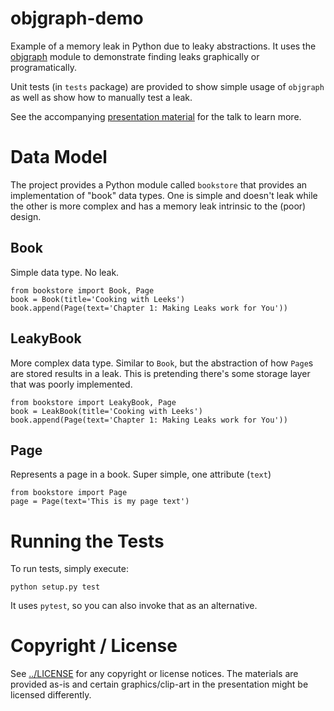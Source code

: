 # objgraph-demo

Example of a memory leak in Python due to leaky abstractions. It uses 
the [objgraph](https://objgraph.readthedocs.io) module to demonstrate 
finding leaks graphically or programatically.

Unit tests (in `tests` package) are provided to show simple usage of 
`objgraph` as well as show how to manually test a leak.

See the accompanying [presentation material](./presentation) for the 
talk to learn more. 

# Data Model

The project provides a Python module called `bookstore` that provides
an implementation of "book" data types. One is simple and doesn't leak 
while the other is more complex and has a memory leak intrinsic to the
(poor) design.

## Book

Simple data type. No leak. 

```
from bookstore import Book, Page
book = Book(title='Cooking with Leeks')
book.append(Page(text='Chapter 1: Making Leaks work for You'))
```

## LeakyBook

More complex data type. Similar to `Book`, but the abstraction of how
`Page`s are stored results in a leak. This is pretending there's some
storage layer that was poorly implemented.

```
from bookstore import LeakyBook, Page
book = LeakBook(title='Cooking with Leeks')
book.append(Page(text='Chapter 1: Making Leaks work for You'))
```

## Page

Represents a page in a book. Super simple, one attribute (`text`)
 
```
from bookstore import Page
page = Page(text='This is my page text')
```


# Running the Tests

To run tests, simply execute:
```
python setup.py test
```

It uses `pytest`, so you can also invoke that as an alternative.

# Copyright / License

See [../LICENSE](../LICENSE) for any copyright or license notices. The 
materials are provided as-is and certain graphics/clip-art in the 
presentation might be licensed differently.
